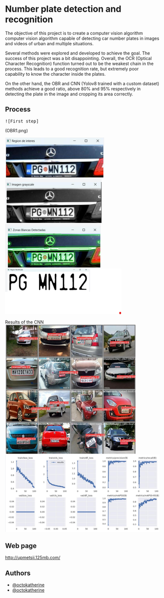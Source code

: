 
# Number plate detection and recognition

The objective of this project is to create a computer vision algorithm
computer vision algorithm capable of detecting car number plates in images and videos of urban and multiple situations.

Several methods were explored and developed to achieve the goal. The success of this project was a bit disappointing. Overall, the OCR (Optical Character Recognition) function turned out to be the weakest chain in the process. This leads to a good recognition rate, but extremely poor capability to know the character inside the plates.

On the other hand, the OBR and CNN (Yolov8 trained with a custom dataset) methods achieve a good ratio, above 80% and 95% respectively in detecting the plate in the image and cropping its area correctly.
## Process
<pre>
![First step]
</pre>
(OBR1.png)

![Second step](OBR2.png)
![Third step](OBR3.png)
![Fourth step](OBR4.png)
![fifth step](OBR6.png)

Results of the CNN
![CNN working on multiple pictures](red.png)
![Results of the trainning](red_result.png)


## Web page

http://upmetsii.125mb.com/
## Authors

- [@octokatherine](https://github.com/Drq13112)
- [@octokatherine](https://github.com/lilpati)

